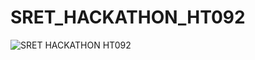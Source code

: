 # SRET_HACKATHON_HT092

![SRET HACKATHON HT092](https://user-images.githubusercontent.com/55569255/163031133-3f52e312-bf79-4773-a843-a52dd13955df.png)

